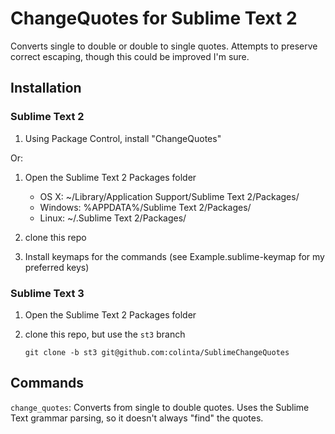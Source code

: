 ChangeQuotes for Sublime Text 2
===============================

Converts single to double or double to single quotes.  Attempts to preserve correct escaping, though this could be improved I'm sure.

Installation
------------

### Sublime Text 2

1. Using Package Control, install "ChangeQuotes"

Or:

1. Open the Sublime Text 2 Packages folder

    - OS X: ~/Library/Application Support/Sublime Text 2/Packages/
    - Windows: %APPDATA%/Sublime Text 2/Packages/
    - Linux: ~/.Sublime Text 2/Packages/

2. clone this repo
3. Install keymaps for the commands (see Example.sublime-keymap for my preferred keys)

### Sublime Text 3

1. Open the Sublime Text 2 Packages folder
2. clone this repo, but use the `st3` branch

       git clone -b st3 git@github.com:colinta/SublimeChangeQuotes

Commands
--------

`change_quotes`: Converts from single to double quotes.  Uses the Sublime Text grammar parsing, so it doesn't always "find" the quotes.
